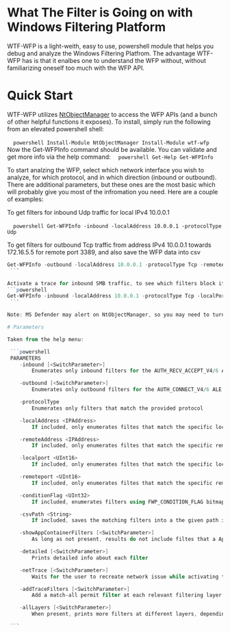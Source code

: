 # What The Filter is Going on with Windows Filtering Platform
WTF-WFP is a light-weith, easy to use, powershell module that helps you debug and analyze the Windows Filtering Platfrom. 
The advantage WTF-WFP has is that it enalbes one to understand the WFP without, without familiarizing oneself too much with the WFP API. 

# Quick Start

WTF-WFP utilizes [NtObjectManager](https://github.com/googleprojectzero/sandbox-attacksurface-analysis-tools/tree/main/NtObjectManager) to access the WFP APIs (and a bunch of other helpful functions it exposes). To install, simply run the following from an elevated powershell shell:

 ```powershell
Install-Module NtObjectManager
Install-Module wtf-wfp
 ```
Now the Get-WFPInfo command should be available. You can validate and get more info via the help command:
 ```powershell
Get-Help Get-WFPInfo
 ```

To start analzing the WFP, select which network interface you wish to analyze, for which protocol, and in which direction (inbound or outbound). There are additional parameters, but these ones are the most basic which will probably give you most of the infromation you need. Here are a couple of examples:

To get filters for inbound Udp traffic for local IPv4 10.0.0.1

  ```powershell
Get-WFPInfo -inbound -localAddress 10.0.0.1 -protocolType Udp
 ```

To get filters for outbound Tcp traffic from address IPv4 10.0.0.1 towards 172.16.5.5 for remote port 3389, and also save the WFP data into csv

```powershell
Get-WFPInfo -outbound -localAddress 10.0.0.1 -protocolType Tcp -remoteAddress 172.16.5.5 -remotePort 3389 -csvPath "c:\wfp.csv"
 ```

Activate a trace for inbound SMB traffic, to see which filters block it: 
```powershell
Get-WFPInfo -inbound -localAddress 10.0.0.1 -protocolType Tcp -localPort 445 -netTrace
 ```

Note: MS Defender may alert on NtObjectManager, so you may need to turn off [real time protection](https://support.microsoft.com/en-us/windows/turn-off-defender-antivirus-protection-in-windows-security-99e6004f-c54c-8509-773c-a4d776b77960#:~:text=Select%20Start%20and%20type%20%22Windows,scans%20will%20continue%20to%20run.) / [set the PS Gallery as trusted](https://learn.microsoft.com/en-us/powershell/module/powershellget/set-psrepository?view=powershell-7.3) / [create exclusion](https://learn.microsoft.com/en-us/microsoft-365/security/defender-endpoint/configure-extension-file-exclusions-microsoft-defender-antivirus?view=o365-worldwide) for the module.

# Parameters

Taken from the help menu:

 ```powershell
 PARAMETERS
    -inbound [<SwitchParameter>]
        Enumerates only inbound filters for the AUTH_RECV_ACCEPT_V4/6 ALE layer.

    -outbound [<SwitchParameter>]
        Enumerates only outbound filters for the AUTH_CONNECT_V4/6 ALE layer.

    -protocolType
        Enumerates only filters that match the provided protocol

    -localAddress <IPAddress>
        If included, only enumerates filtes that match the specific local address, the IP family, and the local NIC

    -remoteAddress <IPAddress>
        If included, only enumerates filtes that match the specific remote address.

    -localport <UInt16>
        If included, only enumerates filtes that match the specific local port.

    -remoteport <UInt16>
        If included, only enumerates filtes that match the specific remote port.

    -conditionFlag <UInt32>
        If included, enumerates filters using FWP_CONDITION_FLAG bitmap

    -csvPath <String>
        If included, saves the matching filters into a the given path in CSV format

    -showAppContainerFilters [<SwitchParameter>]
        As long as not present, results do not include filtes that a App Container specific

    -detailed [<SwitchParameter>]
        Prints detailed info about each filter

    -netTrace [<SwitchParameter>]
        Waits for the user to recreate network issue while activating the WFP trace. The matched traced events a printed to the output, along with the filters that matched.

    -addTraceFilters [<SwitchParameter>]
        Add a match-all permit filter at each relevant filtering layer.

    -allLayers [<SwitchParameter>]
        When present, prints more filters at different layers, depending on the inbound/outbound params.

 ```